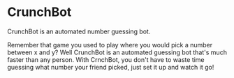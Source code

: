 # CrunchBot
CrunchBot is an automated number guessing bot.

Remember that game you used to play where you would pick a number between x and y? Well CrunchBot is an automated guessing bot that's much faster than any person. With CrnchBot, you don't have to waste time guessing what number your friend picked, just set it up and watch it go!
